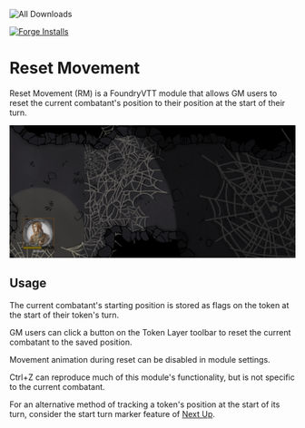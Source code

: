 ![All Downloads](https://img.shields.io/github/downloads/jessev14/Reset-Movement/total?style=for-the-badge)

[![Forge Installs](https://img.shields.io/badge/dynamic/json?label=Forge%20Installs&query=package.installs&suffix=%25&url=https%3A%2F%2Fforge-vtt.com%2Fapi%2Fbazaar%2Fpackage%2Freset-movement&colorB=4aa94a)](https://forge-vtt.com/bazaar#package=reset-movement)


# Reset Movement

Reset Movement (RM) is a FoundryVTT module that allows GM users to reset the current combatant's position to their position at the start of their turn.

<img src="/RM-preview.gif" width="700">

## Usage

The current combatant's starting position is stored as flags on the token at the start of their token's turn.

GM users can click a button on the Token Layer toolbar to reset the current combatant to the saved position.

Movement animation during reset can be disabled in module settings.

Ctrl+Z can reproduce much of this module's functionality, but is not specific to the current combatant.

For an alternative method of tracking a token's position at the start of its turn, consider the start turn marker feature of [Next Up](https://foundryvtt.com/packages/Next-Up/).
